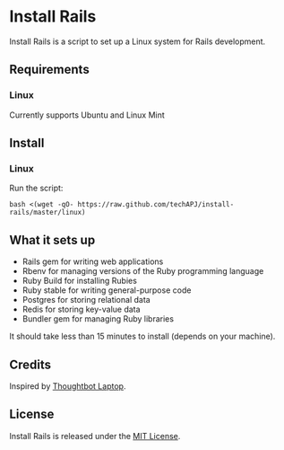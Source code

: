 Install Rails
======

Install Rails is a script to set up a Linux system for Rails development.

Requirements
------------

### Linux

Currently supports Ubuntu and Linux Mint

Install
-------

### Linux

Run the script:

    bash <(wget -qO- https://raw.github.com/techAPJ/install-rails/master/linux)

What it sets up
---------------

* Rails gem for writing web applications
* Rbenv for managing versions of the Ruby programming language
* Ruby Build for installing Rubies
* Ruby stable for writing general-purpose code
* Postgres for storing relational data
* Redis for storing key-value data
* Bundler gem for managing Ruby libraries

It should take less than 15 minutes to install (depends on your machine).

Credits
-------

Inspired by [Thoughtbot Laptop](https://github.com/thoughtbot/laptop).

License
-------

Install Rails is released under the [MIT License](http://www.opensource.org/licenses/MIT).
